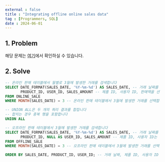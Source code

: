 ```yaml
---
external : false
title : "Integrating offline online sales data"
tag : [Programmers, SQL]
date : 2024-06-01
---
```


## 1. Problem

해당 문제는 [여기](https://school.programmers.co.kr/learn/courses/30/lessons/131537)에서 확인하실 수 있습니다.

## 2. Solve

```sql
-- 온라인 판매 테이블에서 월별로 3월에 발생한 거래를 검색합니다
SELECT DATE_FORMAT(SALES_DATE, '%Y-%m-%d') AS SALES_DATE, -- 거래 날짜를 '연도-월-일' 형식으로 변환하여 출력합니다
       PRODUCT_ID, USER_ID, SALES_AMOUNT -- 제품 ID, 사용자 ID, 판매액을 선택합니다
FROM ONLINE_SALE
WHERE MONTH(SALES_DATE) = 3 -- 온라인 판매 테이블에서 3월에 발생한 거래를 선택합니다

-- UNION ALL은 두 개의 쿼리 결과를 합칩니다
-- 합치는 경우 중복 행을 포함합니다
UNION ALL

-- 오프라인 판매 테이블에서 3월에 발생한 거래를 검색합니다
SELECT DATE_FORMAT(SALES_DATE, '%Y-%m-%d') AS SALES_DATE, -- 거래 날짜를 '연도-월-일' 형식으로 변환하여 출력합니다
       PRODUCT_ID, NULL AS USER_ID, SALES_AMOUNT -- 제품 ID, 사용자 ID는 없으므로 NULL로 처리하고 판매액을 선택합니다
FROM OFFLINE_SALE
WHERE MONTH(SALES_DATE) = 3 -- 오프라인 판매 테이블에서 3월에 발생한 거래를 선택합니다

ORDER BY SALES_DATE, PRODUCT_ID, USER_ID; -- 거래 날짜, 제품 ID, 사용자 ID 순으로 정렬합니다
```
